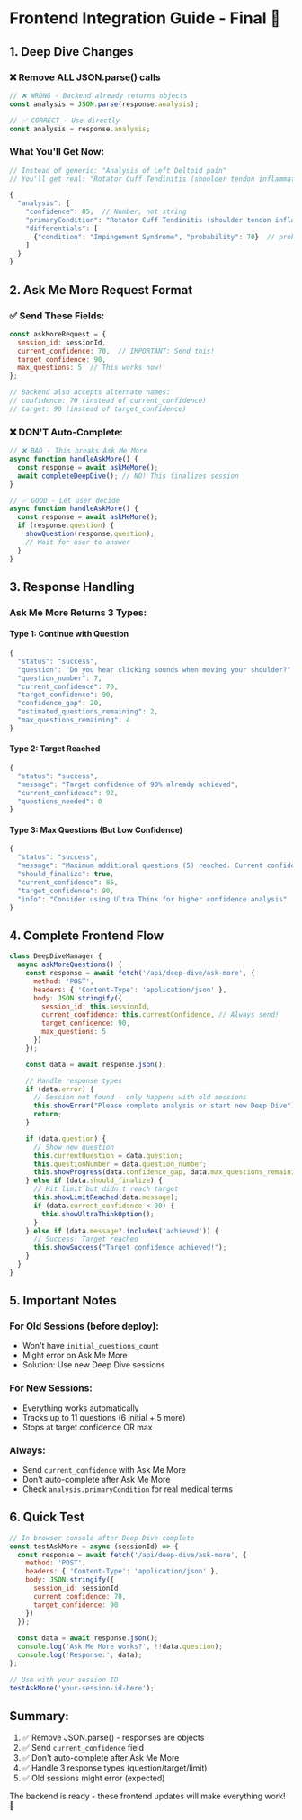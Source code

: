 # Frontend Integration Guide - Final 🎯

## 1. Deep Dive Changes

### ❌ Remove ALL JSON.parse() calls
```javascript
// ❌ WRONG - Backend already returns objects
const analysis = JSON.parse(response.analysis);

// ✅ CORRECT - Use directly
const analysis = response.analysis;
```

### What You'll Get Now:
```javascript
// Instead of generic: "Analysis of Left Deltoid pain"
// You'll get real: "Rotator Cuff Tendinitis (shoulder tendon inflammation)"

{
  "analysis": {
    "confidence": 85,  // Number, not string
    "primaryCondition": "Rotator Cuff Tendinitis (shoulder tendon inflammation)",
    "differentials": [
      {"condition": "Impingement Syndrome", "probability": 70}  // probability is number
    ]
  }
}
```

## 2. Ask Me More Request Format

### ✅ Send These Fields:
```javascript
const askMoreRequest = {
  session_id: sessionId,
  current_confidence: 70,  // IMPORTANT: Send this!
  target_confidence: 90,
  max_questions: 5  // This works now!
};

// Backend also accepts alternate names:
// confidence: 70 (instead of current_confidence)
// target: 90 (instead of target_confidence)
```

### ❌ DON'T Auto-Complete:
```javascript
// ❌ BAD - This breaks Ask Me More
async function handleAskMore() {
  const response = await askMeMore();
  await completeDeepDive(); // NO! This finalizes session
}

// ✅ GOOD - Let user decide
async function handleAskMore() {
  const response = await askMeMore();
  if (response.question) {
    showQuestion(response.question);
    // Wait for user to answer
  }
}
```

## 3. Response Handling

### Ask Me More Returns 3 Types:

#### Type 1: Continue with Question
```javascript
{
  "status": "success",
  "question": "Do you hear clicking sounds when moving your shoulder?",
  "question_number": 7,
  "current_confidence": 70,
  "target_confidence": 90,
  "confidence_gap": 20,
  "estimated_questions_remaining": 2,
  "max_questions_remaining": 4
}
```

#### Type 2: Target Reached
```javascript
{
  "status": "success",
  "message": "Target confidence of 90% already achieved",
  "current_confidence": 92,
  "questions_needed": 0
}
```

#### Type 3: Max Questions (But Low Confidence)
```javascript
{
  "status": "success",
  "message": "Maximum additional questions (5) reached. Current confidence: 85%",
  "should_finalize": true,
  "current_confidence": 85,
  "target_confidence": 90,
  "info": "Consider using Ultra Think for higher confidence analysis"
}
```

## 4. Complete Frontend Flow

```javascript
class DeepDiveManager {
  async askMoreQuestions() {
    const response = await fetch('/api/deep-dive/ask-more', {
      method: 'POST',
      headers: { 'Content-Type': 'application/json' },
      body: JSON.stringify({
        session_id: this.sessionId,
        current_confidence: this.currentConfidence, // Always send!
        target_confidence: 90,
        max_questions: 5
      })
    });

    const data = await response.json();

    // Handle response types
    if (data.error) {
      // Session not found - only happens with old sessions
      this.showError("Please complete analysis or start new Deep Dive");
      return;
    }

    if (data.question) {
      // Show new question
      this.currentQuestion = data.question;
      this.questionNumber = data.question_number;
      this.showProgress(data.confidence_gap, data.max_questions_remaining);
    } else if (data.should_finalize) {
      // Hit limit but didn't reach target
      this.showLimitReached(data.message);
      if (data.current_confidence < 90) {
        this.showUltraThinkOption();
      }
    } else if (data.message?.includes('achieved')) {
      // Success! Target reached
      this.showSuccess("Target confidence achieved!");
    }
  }
}
```

## 5. Important Notes

### For Old Sessions (before deploy):
- Won't have `initial_questions_count`
- Might error on Ask Me More
- Solution: Use new Deep Dive sessions

### For New Sessions:
- Everything works automatically
- Tracks up to 11 questions (6 initial + 5 more)
- Stops at target confidence OR max

### Always:
- Send `current_confidence` with Ask Me More
- Don't auto-complete after Ask Me More
- Check `analysis.primaryCondition` for real medical terms

## 6. Quick Test

```javascript
// In browser console after Deep Dive complete
const testAskMore = async (sessionId) => {
  const response = await fetch('/api/deep-dive/ask-more', {
    method: 'POST',
    headers: { 'Content-Type': 'application/json' },
    body: JSON.stringify({
      session_id: sessionId,
      current_confidence: 70,
      target_confidence: 90
    })
  });
  
  const data = await response.json();
  console.log('Ask Me More works?', !!data.question);
  console.log('Response:', data);
};

// Use with your session ID
testAskMore('your-session-id-here');
```

## Summary:
1. ✅ Remove JSON.parse() - responses are objects
2. ✅ Send `current_confidence` field
3. ✅ Don't auto-complete after Ask Me More
4. ✅ Handle 3 response types (question/target/limit)
5. ✅ Old sessions might error (expected)

The backend is ready - these frontend updates will make everything work! 🚀